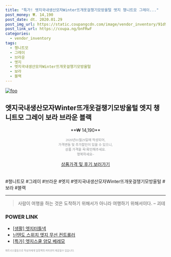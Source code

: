 ```yaml
--- 
title: "특가! 엣지국내생산모자Winter뜨개옷걸챙기모방울털 엣지 챙니트모 그레이..." 
post_money: ₩. 14,190 
post_date: dt. 2020.01.29 
post_img_url: https://static.coupangcdn.com/image/vendor_inventory/91d9/ffd4b4116101c9a8bbe2f1986b7c2ae9965d6afef19dcbf8a42a6c36d675.jpg 
post_link_url: https://coupa.ng/bnFRwF 
categories: 
  - vendor_inventory 
tags: 
  - 챙니트모 
  - 그레이 
  - 브라운 
  - 엣지 
  - 엣지국내생산모자Winter뜨개옷걸챙기모방울털 
  - 보라 
  - 블랙 
--- 
```

[![foo](https://static.coupangcdn.com/image/vendor_inventory/91d9/ffd4b4116101c9a8bbe2f1986b7c2ae9965d6afef19dcbf8a42a6c36d675.jpg)](https://coupa.ng/bnFRwF) 

## 엣지국내생산모자Winter뜨개옷걸챙기모방울털 엣지 챙니트모 그레이 보라 브라운 블랙 
<p style="text-align: center;">**₩ 14,190**</p> 
<p style="text-align: center;"><span style="color: #898c8f; font-family: Georgia,Times,serif; font-size: 0.75em;">2020년01월29일에 작성되어, <br>가격변동 및 추가할인이 있을 수 있으니,<br> 상품 가격을 꼭!확인해주세요.<br>행복하세요~</span> 
</p>	 
<div markdown="0" style="text-align: center;"><a href="https://coupa.ng/bnFRwF" class="btn btn--success">상품가격 및 후기 보러가기</a></div> 
<br><br> 
  #챙니트모 #그레이 #브라운 #엣지 #엣지국내생산모자Winter뜨개옷걸챙기모방울털 #보라 #블랙 
<hr> 

> 사람이 여행을 하는 것은 도착하기 위해서가 아니라 여행하기 위해서이다. – 괴테 


### POWER LINK

* <a href="https://blog.naver.com/fasyy4321/221759185202" target="_blank"> [생활] 엣지터틀넥  </a>
* <a href="https://blog.naver.com/santokki14/221785664879" target="_blank">닌텐도 스위치 엣지 무선 컨트롤러</a>
* <a href="https://blog.naver.com/an0733/221788391712" target="_blank">[특가] 엣지스쿨 양모 베레모</a>

<span style="color: #898c8f; font-family: Georgia,Times,serif; font-size: 0.55em;">파트너스활동으로 작성자에게 일정액의 커미션이 제공될수 있습니다.</span> 
